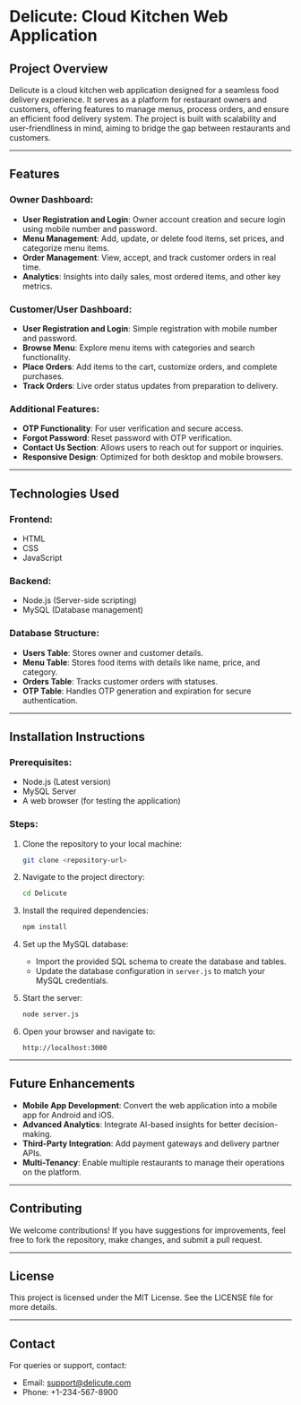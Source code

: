 # Delicute: Cloud Kitchen Web Application

## Project Overview

Delicute is a cloud kitchen web application designed for a seamless food delivery experience. It serves as a platform for restaurant owners and customers, offering features to manage menus, process orders, and ensure an efficient food delivery system. The project is built with scalability and user-friendliness in mind, aiming to bridge the gap between restaurants and customers.

---

## Features

### Owner Dashboard:

* **User Registration and Login**: Owner account creation and secure login using mobile number and password.
* **Menu Management**: Add, update, or delete food items, set prices, and categorize menu items.
* **Order Management**: View, accept, and track customer orders in real time.
* **Analytics**: Insights into daily sales, most ordered items, and other key metrics.

### Customer/User Dashboard:

* **User Registration and Login**: Simple registration with mobile number and password.
* **Browse Menu**: Explore menu items with categories and search functionality.
* **Place Orders**: Add items to the cart, customize orders, and complete purchases.
* **Track Orders**: Live order status updates from preparation to delivery.

### Additional Features:

* **OTP Functionality**: For user verification and secure access.
* **Forgot Password**: Reset password with OTP verification.
* **Contact Us Section**: Allows users to reach out for support or inquiries.
* **Responsive Design**: Optimized for both desktop and mobile browsers.

---

## Technologies Used

### Frontend:

* HTML
* CSS
* JavaScript

### Backend:

* Node.js (Server-side scripting)
* MySQL (Database management)

### Database Structure:

* **Users Table**: Stores owner and customer details.
* **Menu Table**: Stores food items with details like name, price, and category.
* **Orders Table**: Tracks customer orders with statuses.
* **OTP Table**: Handles OTP generation and expiration for secure authentication.

---

## Installation Instructions

### Prerequisites:

* Node.js (Latest version)
* MySQL Server
* A web browser (for testing the application)

### Steps:

1. Clone the repository to your local machine:

   ```bash
   git clone <repository-url>
   ```

2. Navigate to the project directory:

   ```bash
   cd Delicute
   ```

3. Install the required dependencies:

   ```bash
   npm install
   ```

4. Set up the MySQL database:

   * Import the provided SQL schema to create the database and tables.
   * Update the database configuration in `server.js` to match your MySQL credentials.

5. Start the server:

   ```bash
   node server.js
   ```

6. Open your browser and navigate to:

   ```
   http://localhost:3000
   ```

---

## Future Enhancements

* **Mobile App Development**: Convert the web application into a mobile app for Android and iOS.
* **Advanced Analytics**: Integrate AI-based insights for better decision-making.
* **Third-Party Integration**: Add payment gateways and delivery partner APIs.
* **Multi-Tenancy**: Enable multiple restaurants to manage their operations on the platform.

---

## Contributing

We welcome contributions! If you have suggestions for improvements, feel free to fork the repository, make changes, and submit a pull request.

---

## License

This project is licensed under the MIT License. See the LICENSE file for more details.

---

## Contact

For queries or support, contact:

* Email: [support@delicute.com](mailto:support@delicute.com)
* Phone: +1-234-567-8900
